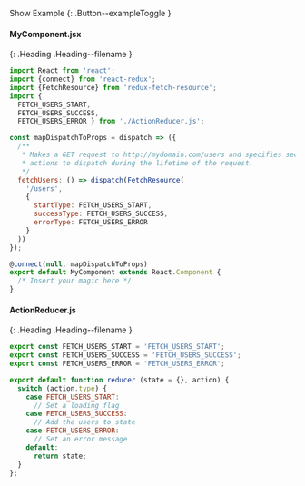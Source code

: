 
Show Example
{: .Button--exampleToggle }

<div markdown="1" >

#### MyComponent.jsx
{: .Heading .Heading--filename }

~~~ javascript
import React from 'react';
import {connect} from 'react-redux';
import {FetchResource} from 'redux-fetch-resource';
import {
  FETCH_USERS_START,
  FETCH_USERS_SUCCESS,
  FETCH_USERS_ERROR } from './ActionReducer.js';

const mapDispatchToProps = dispatch => ({
  /**
   * Makes a GET request to http://mydomain.com/users and specifies secondary
   * actions to dispatch during the lifetime of the request.
   */
  fetchUsers: () => dispatch(FetchResource(
    '/users',
    {
      startType: FETCH_USERS_START,
      successType: FETCH_USERS_SUCCESS,
      errorType: FETCH_USERS_ERROR
    }
  ))
});

@connect(null, mapDispatchToProps)
export default MyComponent extends React.Component {
  /* Insert your magic here */
}
~~~

#### ActionReducer.js
{: .Heading .Heading--filename }

~~~ javascript
export const FETCH_USERS_START = 'FETCH_USERS_START';
export const FETCH_USERS_SUCCESS = 'FETCH_USERS_SUCCESS';
export const FETCH_USERS_ERROR = 'FETCH_USERS_ERROR';

export default function reducer (state = {}, action) {
  switch (action.type) {
    case FETCH_USERS_START:
      // Set a loading flag
    case FETCH_USERS_SUCCESS:
      // Add the users to state
    case FETCH_USERS_ERROR:
      // Set an error message
    default:
      return state;
  }
};
~~~

</div>
